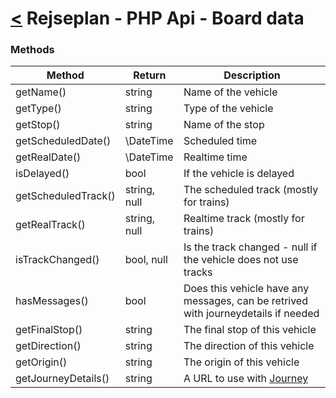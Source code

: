 [<](../../index.md) Rejseplan - PHP Api - Board data
=========================

### Methods

| Method | Return | Description |
| --- | --- | --- |
| getName() | string | Name of the vehicle |
| getType() | string | Type of the vehicle |
| getStop() | string | Name of the stop |
| getScheduledDate() | \DateTime | Scheduled time |
| getRealDate() | \DateTime | Realtime time |
| isDelayed() | bool | If the vehicle is delayed |
| getScheduledTrack() | string, null | The scheduled track (mostly for trains) |
| getRealTrack() | string, null | Realtime track (mostly for trains) |
| isTrackChanged() | bool, null | Is the track changed - null if the vehicle does not use tracks |
| hasMessages() | bool | Does this vehicle have any messages, can be retrived with journeydetails if needed |
| getFinalStop() | string | The final stop of this vehicle |
| getDirection() | string | The direction of this vehicle |
| getOrigin() | string | The origin of this vehicle |
| getJourneyDetails() | string | A URL to use with [Journey](../../Services/Journey.md) |
